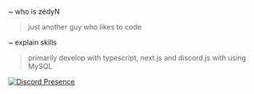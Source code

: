~ who is zédyN
> just another guy who likes to code

~ explain skills
> primarily develop with typescript, next.js and discord.js with using MySQL

[![Discord Presence](https://lanyard.cnrad.dev/api/1096540990162088058)](https://discord.com/users/1096540990162088058)
